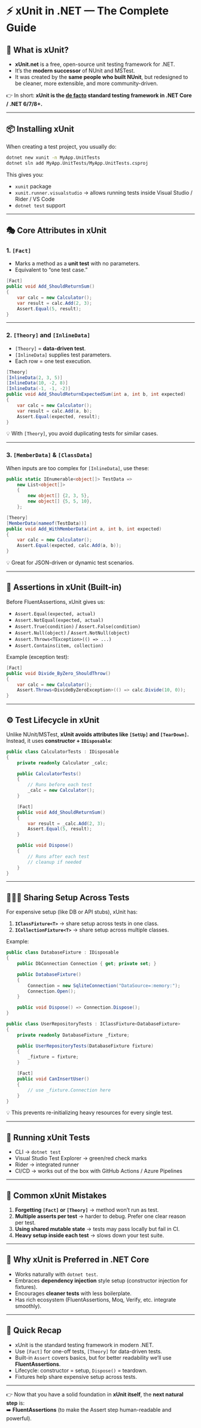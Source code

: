 # ⚡ xUnit in .NET — The Complete Guide

## 🧭 What is xUnit?

- **xUnit.net** is a free, open-source unit testing framework for .NET.
- It’s the **modern successor** of NUnit and MSTest.
- It was created by the **same people who built NUnit**, but redesigned to be cleaner, more extensible, and more community-driven.

👉 In short: **xUnit is the <u title="فعليا">de facto</u> standard testing framework in .NET Core / .NET 6/7/8+.**

---

## 📦 Installing xUnit

When creating a test project, you usually do:

```bash
dotnet new xunit -n MyApp.UnitTests
dotnet sln add MyApp.UnitTests/MyApp.UnitTests.csproj
```

This gives you:

- `xunit` package
- `xunit.runner.visualstudio` → allows running tests inside Visual Studio / Rider / VS Code
- `dotnet test` support

---

## 🎭 Core Attributes in xUnit

### 1. `[Fact]`

- Marks a method as a **unit test** with no parameters.
- Equivalent to “one test case.”

```csharp
[Fact]
public void Add_ShouldReturnSum()
{
    var calc = new Calculator();
    var result = calc.Add(2, 3);
    Assert.Equal(5, result);
}
```

---

### 2. `[Theory]` and `[InlineData]`

- `[Theory]` = **data-driven test**.
- `[InlineData]` supplies test parameters.
- Each row = one test execution.

```csharp
[Theory]
[InlineData(2, 3, 5)]
[InlineData(10, -2, 8)]
[InlineData(-1, -1, -2)]
public void Add_ShouldReturnExpectedSum(int a, int b, int expected)
{
    var calc = new Calculator();
    var result = calc.Add(a, b);
    Assert.Equal(expected, result);
}
```

💡 With `[Theory]`, you avoid duplicating tests for similar cases.

---

### 3. `[MemberData]` & `[ClassData]`

When inputs are too complex for `[InlineData]`, use these:

```csharp
public static IEnumerable<object[]> TestData =>
    new List<object[]>
    {
        new object[] {2, 3, 5},
        new object[] {5, 5, 10},
    };

[Theory]
[MemberData(nameof(TestData))]
public void Add_WithMemberData(int a, int b, int expected)
{
    var calc = new Calculator();
    Assert.Equal(expected, calc.Add(a, b));
}
```

💡 Great for JSON-driven or dynamic test scenarios.

---

## 🧩 Assertions in xUnit (Built-in)

Before FluentAssertions, xUnit gives us:

- `Assert.Equal(expected, actual)`
- `Assert.NotEqual(expected, actual)`
- `Assert.True(condition)` / `Assert.False(condition)`
- `Assert.Null(object)` / `Assert.NotNull(object)`
- `Assert.Throws<TException>(() => ...)`
- `Assert.Contains(item, collection)`

Example (exception test):

```csharp
[Fact]
public void Divide_ByZero_ShouldThrow()
{
    var calc = new Calculator();
    Assert.Throws<DivideByZeroException>(() => calc.Divide(10, 0));
}
```

---

## ⚙️ Test Lifecycle in xUnit

Unlike NUnit/MSTest, **xUnit avoids attributes like `[SetUp]` and `[TearDown]`.**
Instead, it uses **constructor + `IDisposable`**:

```csharp
public class CalculatorTests : IDisposable
{
    private readonly Calculator _calc;

    public CalculatorTests()
    {
        // Runs before each test
        _calc = new Calculator();
    }

    [Fact]
    public void Add_ShouldReturnSum()
    {
        var result = _calc.Add(2, 3);
        Assert.Equal(5, result);
    }

    public void Dispose()
    {
        // Runs after each test
        // cleanup if needed
    }
}
```

---

## 🧑‍🤝‍🧑 Sharing Setup Across Tests

For expensive setup (like DB or API stubs), xUnit has:

1. **`IClassFixture<T>`** → share setup across tests in one class.
2. **`ICollectionFixture<T>`** → share setup across multiple classes.

Example:

```csharp
public class DatabaseFixture : IDisposable
{
    public DbConnection Connection { get; private set; }

    public DatabaseFixture()
    {
        Connection = new SqliteConnection("DataSource=:memory:");
        Connection.Open();
    }

    public void Dispose() => Connection.Dispose();
}

public class UserRepositoryTests : IClassFixture<DatabaseFixture>
{
    private readonly DatabaseFixture _fixture;

    public UserRepositoryTests(DatabaseFixture fixture)
    {
        _fixture = fixture;
    }

    [Fact]
    public void CanInsertUser()
    {
        // use _fixture.Connection here
    }
}
```

💡 This prevents re-initializing heavy resources for every single test.

---

## 🏃 Running xUnit Tests

- CLI → `dotnet test`
- Visual Studio Test Explorer → green/red check marks
- Rider → integrated runner
- CI/CD → works out of the box with GitHub Actions / Azure Pipelines

---

## 🛑 Common xUnit Mistakes

1. **Forgetting `[Fact]` or `[Theory]`** → method won’t run as test.
2. **Multiple asserts per test** → harder to debug. Prefer one clear reason per test.
3. **Using shared mutable state** → tests may pass locally but fail in CI.
4. **Heavy setup inside each test** → slows down your test suite.

---

## 🔮 Why xUnit is Preferred in .NET Core

- Works naturally with `dotnet test`.
- Embraces **dependency injection** style setup (constructor injection for fixtures).
- Encourages **cleaner tests** with less boilerplate.
- Has rich ecosystem (FluentAssertions, Moq, Verify, etc. integrate smoothly).

---

## 📌 Quick Recap

- xUnit is the standard testing framework in modern .NET.
- Use `[Fact]` for one-off tests, `[Theory]` for data-driven tests.
- Built-in `Assert` covers basics, but for better readability we’ll use **FluentAssertions**.
- Lifecycle: constructor = setup, `Dispose()` = teardown.
- Fixtures help share expensive setup across tests.

---

👉 Now that you have a solid foundation in **xUnit itself**, the **next natural step** is:  
➡️ **FluentAssertions** (to make the Assert step human-readable and powerful).
